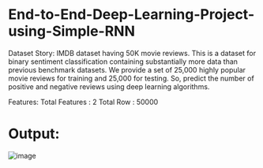 # End-to-End-Deep-Learning-Project-using-Simple-RNN

Dataset Story:
IMDB dataset having 50K movie reviews. This is a dataset for binary sentiment classification containing substantially more data than previous benchmark datasets. We provide a set of 25,000 highly popular movie reviews for training and 25,000 for testing. So, predict the number of positive and negative reviews using deep learning algorithms.

Features:
Total Features : 2
Total Row : 50000

# Output:

![image](https://github.com/user-attachments/assets/8e1b7c8a-6514-4bc8-a6cf-52164271b018)


